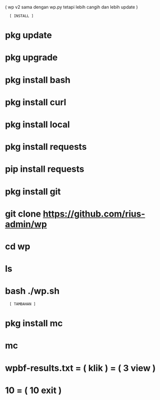 ( wp v2 sama dengan wp.py tetapi lebih cangih dan lebih update ) 
      
      [ INSTALL ]

# pkg update
# pkg upgrade
# pkg install bash
# pkg install curl
# pkg install local
# pkg install requests
# pip install requests
# pkg install git
# git clone https://github.com/rius-admin/wp
# cd wp
# ls
# bash ./wp.sh


      [ TAMBAHAN ]

# pkg install mc
# mc
# wpbf-results.txt = ( klik ) = ( 3 view )
# 10 = ( 10 exit ) 

